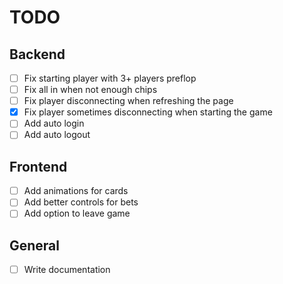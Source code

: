 # TODO

## Backend

- [ ] Fix starting player with 3+ players preflop
- [ ] Fix all in when not enough chips
- [ ] Fix player disconnecting when refreshing the page
- [x] Fix player sometimes disconnecting when starting the game
- [ ] Add auto login
- [ ] Add auto logout

## Frontend

- [ ] Add animations for cards
- [ ] Add better controls for bets
- [ ] Add option to leave game

## General

- [ ] Write documentation
